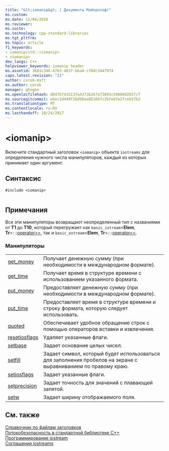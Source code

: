 ```yaml
---
title: "&lt;iomanip&gt; | Документы Майкрософт"
ms.custom: 
ms.date: 11/04/2016
ms.reviewer: 
ms.suite: 
ms.technology: cpp-standard-libraries
ms.tgt_pltfrm: 
ms.topic: article
f1_keywords:
- iomanip/std::<iomanip>
- <iomanip>
dev_langs: C++
helpviewer_keywords: iomanip header
ms.assetid: 3681c346-4763-4037-bba4-cf0dc3447974
caps.latest.revision: "21"
author: corob-msft
ms.author: corob
manager: ghogen
ms.openlocfilehash: d8476743513fa4373b267af3891c59680d2657cf
ms.sourcegitcommit: ebec1d449f2bd98aa851667c2bfeb7e27ce657b2
ms.translationtype: MT
ms.contentlocale: ru-RU
ms.lasthandoff: 10/24/2017
---
```

# <a name="ltiomanipgt"></a>&lt;iomanip&gt;
Включите стандартный заголовок `<iomanip>` объекта `iostreams` для определения нужного числа манипуляторов, каждый из которых принимает один аргумент.  
  
## <a name="syntax"></a>Синтаксис  
  
```  
#include <iomanip>  
  
```  
  
## <a name="remarks"></a>Примечания  
 Все эти манипуляторы возвращают неопределенный тип с названиями от **T1** до **T10**, который перегружает как `basic_istream`\<**Elem**, **Tr**>`::`[operator>>](../standard-library/istream-operators.md#op_gt_gt), так и `basic_ostream`\<**Elem**, **Tr**>`::`[operator<<](../standard-library/ostream-operators.md#op_lt_lt).  
  
### <a name="manipulators"></a>Манипуляторы  
  
|||  
|-|-|  
|[get_money](../standard-library/iomanip-functions.md#iomanip_get_money)|Получает денежную сумму (при необходимости в международном формате).|  
|[get_time](../standard-library/iomanip-functions.md#iomanip_get_time)|Получает время в структуре времени с использованием указанного формата.|  
|[put_money](../standard-library/iomanip-functions.md#iomanip_put_money)|Предоставляет денежную сумму (при необходимости в международном формате).|  
|[put_time](../standard-library/iomanip-functions.md#iomanip_put_time)|Предоставляет время в структуре времени и строку формата, которую следует использовать.|  
|[quoted](../standard-library/iomanip-functions.md#quoted)|Обеспечивает удобное обращение строк с помощью операторов вставки и извлечения.|  
|[resetiosflags](../standard-library/iomanip-functions.md#resetiosflags)|Удаляет указанные флаги.|  
|[setbase](../standard-library/iomanip-functions.md#setbase)|Задает основание целых чисел.|  
|[setfill](../standard-library/iomanip-functions.md#setfill)|Задает символ, который будет использоваться для заполнения пробелов на экране с выравниванием по правому краю.|  
|[setiosflags](../standard-library/iomanip-functions.md#setiosflags)|Задает указанные флаги.|  
|[setprecision](../standard-library/iomanip-functions.md#setprecision)|Задает точность для значений с плавающей запятой.|  
|[setw](../standard-library/iomanip-functions.md#setw)|Задает ширину отображаемого поля.|  
  
## <a name="see-also"></a>См. также  
 [Справочник по файлам заголовков](../standard-library/cpp-standard-library-header-files.md)   
 [Потокобезопасность в стандартной библиотеке C++](../standard-library/thread-safety-in-the-cpp-standard-library.md)   
 [Программирование iostream](../standard-library/iostream-programming.md)   
 [Соглашения iostreams](../standard-library/iostreams-conventions.md)



